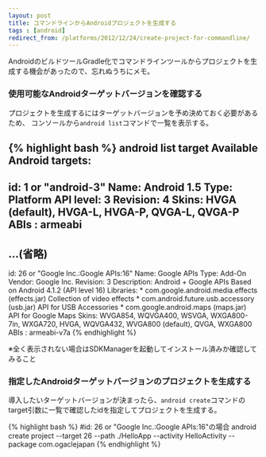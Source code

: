 ```yaml
---
layout: post
title: コマンドラインからAndroidプロジェクトを生成する
tags : [android]
redirect_from: /platforms/2012/12/24/create-project-for-commandline/
---
```


AndroidのビルドツールGradle化でコマンドラインツールからプロジェクトを生成する機会があったので、忘れぬうちにメモ。


### 使用可能なAndroidターゲットバージョンを確認する

プロジェクトを生成するにはターゲットバージョンを予め決めておく必要があるため、
コンソールから`android list`コマンドで一覧を表示する。

{% highlight bash %}
android list target
Available Android targets:
----------
id: 1 or "android-3"
     Name: Android 1.5
     Type: Platform
     API level: 3
     Revision: 4
     Skins: HVGA (default), HVGA-L, HVGA-P, QVGA-L, QVGA-P
     ABIs : armeabi
----------
...(省略)
----------
id: 26 or "Google Inc.:Google APIs:16"
     Name: Google APIs
     Type: Add-On
     Vendor: Google Inc.
     Revision: 3
     Description: Android + Google APIs
     Based on Android 4.1.2 (API level 16)
     Libraries:
      * com.google.android.media.effects (effects.jar)
          Collection of video effects
      * com.android.future.usb.accessory (usb.jar)
          API for USB Accessories
      * com.google.android.maps (maps.jar)
          API for Google Maps
     Skins: WVGA854, WQVGA400, WSVGA, WXGA800-7in, WXGA720, HVGA, WQVGA432, WVGA800 (default), QVGA, WXGA800
     ABIs : armeabi-v7a
{% endhighlight %}

※全く表示されない場合はSDKManagerを起動してインストール済みか確認してみること

### 指定したAndroidターゲットバージョンのプロジェクトを生成する

導入したいターゲットバージョンが決まったら、`android create`コマンドのtarget引数に一覧で確認したidを指定してプロジェクトを生成する。

{% highlight bash %}
#id: 26 or "Google Inc.:Google APIs:16"の場合
android create project --target 26 --path ./HelloApp --activity HelloActivity --package com.ogaclejapan
{% endhighlight %}
